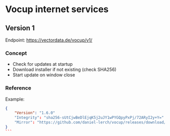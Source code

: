 # Vocup internet services

## Version 1

Endpoint: https://vectordata.de/vocup/v1/

### Concept
* Check for updates at startup
* Download installer if not existing (check SHA256)
* Start update on window close

### Reference
Example:

````json
{
	"Version": "1.6.0"
	"Integrity": "sha256-sUtCjwBeDlEjqK5j2uJY1wPYGQpyPxPj/72ARyI2y+Y="
	"Mirror": "https://github.com/daniel-lerch/vocup/releases/download/v1.6.0/Vocup_1.6.0.exe"
}
```